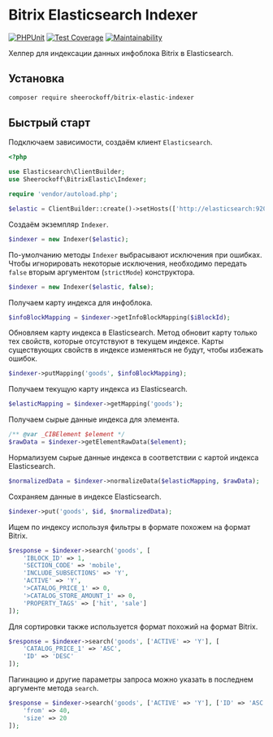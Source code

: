 # Bitrix Elasticsearch Indexer

[![PHPUnit](https://github.com/sheerockoff/bitrix-elastic-indexer/workflows/PHPUnit/badge.svg?branch=master)](https://github.com/sheerockoff/bitrix-elastic-indexer/actions)
[![Test Coverage](https://api.codeclimate.com/v1/badges/d561acac6b825370086b/test_coverage)](https://codeclimate.com/github/sheerockoff/bitrix-elastic-indexer/test_coverage)
[![Maintainability](https://api.codeclimate.com/v1/badges/d561acac6b825370086b/maintainability)](https://codeclimate.com/github/sheerockoff/bitrix-elastic-indexer/maintainability)

Хелпер для индексации данных инфоблока Bitrix в Elasticsearch.

## Установка

```bash
composer require sheerockoff/bitrix-elastic-indexer
```

## Быстрый старт

Подключаем зависимости, создаём клиент `Elasticsearch`.

```php
<?php

use Elasticsearch\ClientBuilder;
use Sheerockoff\BitrixElastic\Indexer;

require 'vendor/autoload.php';

$elastic = ClientBuilder::create()->setHosts(['http://elasticsearch:9200'])->build();
```

Создаём экземпляр `Indexer`.

```php
$indexer = new Indexer($elastic);
```

По-умолчанию методы `Indexer` выбрасывают исключения при ошибках. Чтобы игнорировать некоторые исключения, необходимо
передать `false` вторым аргументом (`strictMode`) конструктора.

```php
$indexer = new Indexer($elastic, false);
```

Получаем карту индекса для инфоблока.

```php
$infoBlockMapping = $indexer->getInfoBlockMapping($iBlockId);
```

Обновляем карту индекса в Elasticsearch. Метод обновит карту только тех свойств,
которые отсутствуют в текущем индексе. Карты существующих свойств в индексе
изменяться не будут, чтобы избежать ошибок.

```php
$indexer->putMapping('goods', $infoBlockMapping);
```

Получаем текущую карту индекса из Elasticsearch.

```php
$elasticMapping = $indexer->getMapping('goods');
```

Получаем сырые данные индекса для элемента.

```php
/** @var _CIBElement $element */
$rawData = $indexer->getElementRawData($element);
```

Нормализуем сырые данные индекса в соответствии с картой индекса Elasticsearch.

```php
$normalizedData = $indexer->normalizeData($elasticMapping, $rawData);
```

Сохраняем данные в индексе Elasticsearch.

```php
$indexer->put('goods', $id, $normalizedData);
```

Ищем по индексу используя фильтры в формате похожем на формат Bitrix.

```php
$response = $indexer->search('goods', [
    'IBLOCK_ID' => 1,
    'SECTION_CODE' => 'mobile',
    'INCLUDE_SUBSECTIONS' => 'Y',
    'ACTIVE' => 'Y',
    '>CATALOG_PRICE_1' => 0,
    '>CATALOG_STORE_AMOUNT_1' => 0,
    'PROPERTY_TAGS' => ['hit', 'sale']
]);
```

Для сортировки также используется формат похожий на формат Bitrix.

```php
$response = $indexer->search('goods', ['ACTIVE' => 'Y'], [
    'CATALOG_PRICE_1' => 'ASC',
    'ID' => 'DESC'
]);
```

Пагинацию и другие параметры запроса можно указать в последнем аргументе метода `search`.

```php
$response = $indexer->search('goods', ['ACTIVE' => 'Y'], ['ID' => 'ASC'], [
    'from' => 40,
    'size' => 20
]);
```
